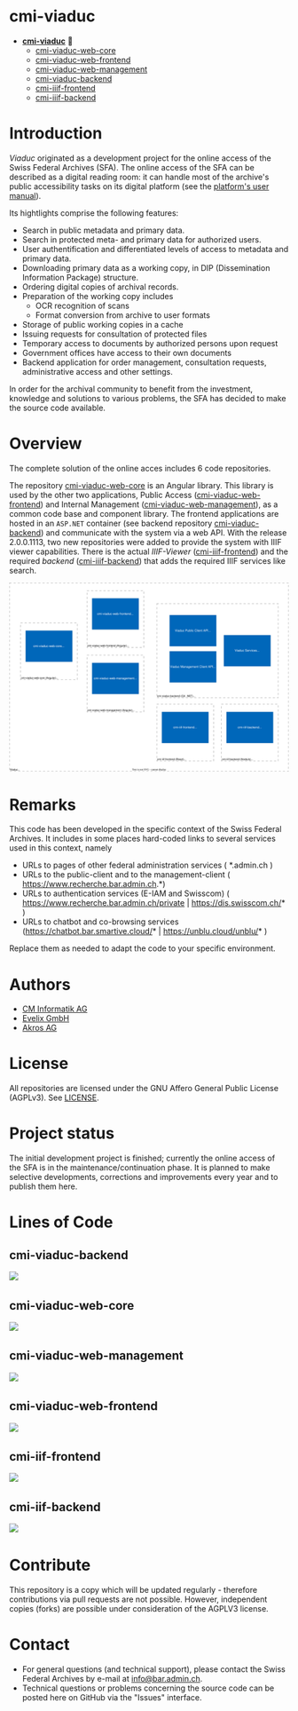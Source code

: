 
# cmi-viaduc

- **[cmi-viaduc](https://github.com/SwissFederalArchives/cmi-viaduc)** :triangular_flag_on_post:
  - [cmi-viaduc-web-core](https://github.com/SwissFederalArchives/cmi-viaduc-web-core)
  - [cmi-viaduc-web-frontend](https://github.com/SwissFederalArchives/cmi-viaduc-web-frontend)
  - [cmi-viaduc-web-management](https://github.com/SwissFederalArchives/cmi-viaduc-web-management)
  - [cmi-viaduc-backend](https://github.com/SwissFederalArchives/cmi-viaduc-backend)
  - [cmi-iiif-frontend](https://github.com/SwissFederalArchives/cmi-iiif-frontend)
  - [cmi-iiif-backend](https://github.com/SwissFederalArchives/cmi-iiif-backend)


# Introduction

_Viaduc_ originated as a development project for the online access of the Swiss Federal Archives (SFA). The online access of the SFA can be described as a digital reading room: it can handle most of the archive's public accessibility tasks on its digital platform (see the [platform's user manual](https://www.bar.admin.ch/dam/bar/en/dokumente/kundeninformation/Benutzerhandbuch-Webportal.pdf.download.pdf/Benutzerhandbuch-Webportal.pdf)).

Its hightlights comprise the following features:

- Search in public metadata and primary data.
- Search in protected meta- and primary data for authorized users.
- User authentification and differentiated levels of  access to metadata and primary data.
- Downloading primary data as a working copy, in DIP (Dissemination Information Package) structure.
- Ordering digital copies of archival records.
- Preparation of the working copy includes
  - OCR recognition of scans
  - Format conversion from archive to user formats
- Storage of public working copies in a cache
- Issuing requests for consultation of protected files
- Temporary access to documents by authorized persons upon request
- Government offices have access to their own documents
- Backend application for order management, consultation requests, administrative access and other settings.

In order for the archival community to benefit from the investment, knowledge and solutions to various problems, the SFA has decided to make the source code available.

# Overview

The complete solution of the online acces includes 6 code repositories.

The repository [cmi-viaduc-web-core](https://github.com/SwissFederalArchives/cmi-viaduc-web-core) is an Angular library.
This library is used by the other two applications,  Public Access  ([cmi-viaduc-web-frontend](https://github.com/SwissFederalArchives/cmi-viaduc-web-frontend)) and Internal Management ([cmi-viaduc-web-management](https://github.com/SwissFederalArchives/cmi-viaduc-web-management)), as a common code base and component library.
The frontend applications are hosted in an `ASP.NET` container (see backend repository [cmi-viaduc-backend](https://github.com/SwissFederalArchives/cmi-viaduc-backend)) and communicate with the system via a web API.
With the release 2.0.0.1113, two new repositories were added to provide the system with IIIF viewer capabilities. There is the actual _IIIF-Viewer_ ([cmi-iiif-frontend](https://github.com/SwissFederalArchives/cmi-iiif-frontend)) and the required _backend_ ([cmi-iiif-backend](https://github.com/SwissFederalArchives/cmi-iiif-backend)) that adds the required IIIF services like search.

![The Big-Picture](docs/imgs/context.svg)

# Remarks
This code has been developed in the specific context of the Swiss Federal Archives. It includes in some places hard-coded links to several services used in this context, namely
 
- URLs to pages of other federal administration services ( *\.admin.ch ) 
- URLs to the public-client and to the management-client ( https://www.recherche.bar.admin.ch.*) 
- URLs to authentication services (E-IAM and Swisscom) ( https://www.recherche.bar.admin.ch/private | https://dis.swisscom.ch/* )
- URLs to chatbot and co-browsing services (https://chatbot.bar.smartive.cloud/* | https://unblu.cloud/unblu/* )

Replace them as needed to adapt the code to your specific environment.

# Authors

- [CM Informatik AG](https://cmiag.ch)
- [Evelix GmbH](https://evelix.ch)
- [Akros AG](https://www.akros.ch)

# License

All repositories are licensed under the
GNU Affero General Public License (AGPLv3). See [LICENSE](LICENSE.TXT).

# Project status

The initial development project is finished; currently the online access of the SFA is in the maintenance/continuation phase. It is planned to make selective developments, corrections and improvements every year and to publish them here.

# Lines of Code
## cmi-viaduc-backend
[![](https://tokei.rs/b1/github/SwissFederalArchives/cmi-viaduc-backend)](https://github.com/SwissFederalArchives/cmi-viaduc-backend)

## cmi-viaduc-web-core
[![](https://tokei.rs/b1/github/SwissFederalArchives/cmi-viaduc-web-core)](https://github.com/SwissFederalArchives/cmi-viaduc-web-core)

## cmi-viaduc-web-management
[![](https://tokei.rs/b1/github/SwissFederalArchives/cmi-viaduc-web-management)](https://github.com/SwissFederalArchives/cmi-viaduc-web-management)

## cmi-viaduc-web-frontend
[![](https://tokei.rs/b1/github/SwissFederalArchives/cmi-viaduc-web-frontend)](https://github.com/SwissFederalArchives/cmi-viaduc-web-frontend)

## cmi-iif-frontend
[![](https://tokei.rs/b1/github/SwissFederalArchives/cmi-iiif-frontend)](https://github.com/SwissFederalArchives/cmi-iiif-frontend)


## cmi-iif-backend
[![](https://tokei.rs/b1/github/SwissFederalArchives/cmi-iiif-backend)](https://github.com/SwissFederalArchives/cmi-iiif-backend)

# Contribute

This repository is a copy which will be updated regularly - therefore contributions via pull requests are not possible. However, independent copies (forks) are possible under consideration of the AGPLV3 license.

# Contact

- For general questions (and technical support), please contact the Swiss Federal Archives by e-mail at info@bar.admin.ch.
- Technical questions or problems concerning the source code can be posted here on GitHub via the "Issues" interface.
